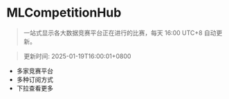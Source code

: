 # MLCompetitionHub

> 一站式显示各大数据竞赛平台正在进行的比赛，每天 16:00 UTC+8 自动更新。
  
> 更新时间: 2025-01-19T16:00:01+0800 

* 多家竞赛平台
* 多种订阅方式
* 下拉查看更多